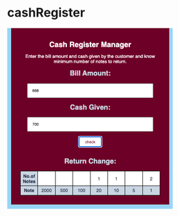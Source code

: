 # cashRegister
![cash register](https://github.com/yashgupta18/cash-register/blob/main/register.png)


